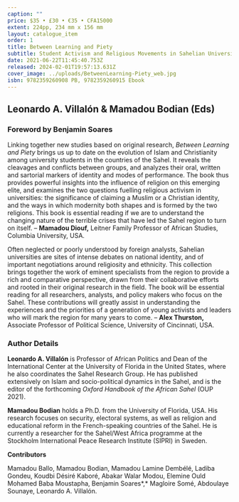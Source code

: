 ```yaml
---
caption: ""
price: $35 • £30 • €35 • CFA15000
extent: 224pp, 234 mm x 156 mm
layout: catalogue_item
order: 1
title: Between Learning and Piety
subtitle: Student Activism and Religious Movements in Sahelian Universities
date: 2021-06-22T11:45:40.753Z
released: 2024-02-01T19:57:13.631Z
cover_image: ../uploads/BetweenLearning-Piety_web.jpg
isbn: 9782359260908 PB, 9782359260915 Ebook
---
```

## Leonardo A. Villalón & Mamadou Bodian (Eds)

### Foreword by Benjamin Soares

Linking together new studies based on original research, *Between Learning and Piety* brings us up to date on the evolution of Islam and Christianity among university students in the countries of the Sahel. It reveals the cleavages and conflicts between groups, and analyzes their oral, written and sartorial markers of identity and modes of performance. The book thus provides powerful insights into the influence of religion on this emerging elite, and examines the two questions fuelling religious activism in universities: the significance of claiming a Muslim or a Christian identity, and the ways in which modernity both shapes and is formed by the two religions. This book is essential reading if we are to understand the changing nature of the terrible crises that have led the Sahel region to turn on itself. – **Mamadou Diouf,** Leitner Family Professor of African Studies, Columbia University, USA.

Often neglected or poorly understood by foreign analysts, Sahelian universities are sites of intense debates on national identity, and of important negotiations around religiosity and ethnicity. This collection brings together the work of eminent specialists from the region to provide a rich and comparative perspective, drawn from their collaborative efforts and rooted in their original research in the field. The book will be essential reading for all researchers, analysts, and policy makers who focus on the Sahel. These contributions will greatly assist in understanding the experiences and the priorities of a generation of young activists and leaders who will mark the region for many years to come. – **Alex Thurston,** Associate Professor of Political Science, University of Cincinnati, USA.

### Author Details

**Leonardo A. Villalón** is Professor of African Politics and Dean of the International Center at the University of Florida in the United States, where he also coordinates the Sahel Research Group. He has published extensively on Islam and socio-political dynamics in the Sahel, and is the editor of the forthcoming *Oxford Handbook of the African Sahel* (OUP 2021).

**Mamadou Bodian** holds a Ph.D. from the University of Florida, USA. His research focuses on security, electoral systems, as well as religion and educational reform in the French-speaking countries of the Sahel. He is currently a researcher for the Sahel/West Africa programme at the Stockholm International Peace Research Institute (SIPRI) in Sweden.

**Contributors**

Mamadou Ballo, Mamadou Bodian, Mamadou Lamine Dembélé, Ladiba Gondeu, Koudbi Désiré Kaboré, Abakar Walar Modou, Elemine Ould Mohamed Baba Moustapha, Benjamin Soares*,* Magloire Somé, Abdoulaye Sounaye, Leonardo A. Villalón.